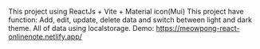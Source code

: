 This project using ReactJs + Vite + Material icon(Mui)
This project have function: Add, edit, update, delete data and switch between light and dark theme. All of data using localstorage. 
Demo: https://meowpong-react-onlinenote.netlify.app/
